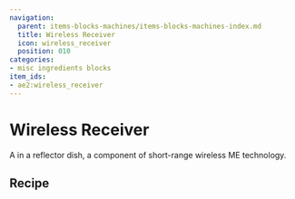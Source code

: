 ```yaml
---
navigation:
  parent: items-blocks-machines/items-blocks-machines-index.md
  title: Wireless Receiver
  icon: wireless_receiver
  position: 010
categories:
- misc ingredients blocks
item_ids:
- ae2:wireless_receiver
---
```


# Wireless Receiver

<ItemImage id="wireless_receiver" scale="4" />

A <ItemLink id="fluix_pearl" /> in a reflector dish, a component of short-range wireless ME technology.

## Recipe

<RecipeFor id="wireless_receiver" />
